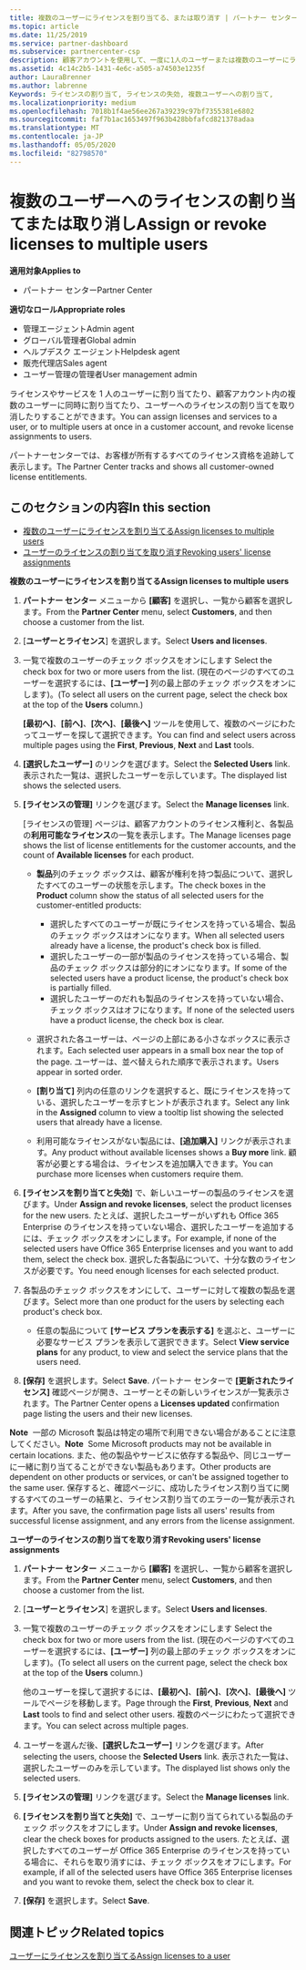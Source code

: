 ```yaml
---
title: 複数のユーザーにライセンスを割り当てる、または取り消す | パートナー センター
ms.topic: article
ms.date: 11/25/2019
ms.service: partner-dashboard
ms.subservice: partnercenter-csp
description: 顧客アカウントを使用して、一度に1人のユーザーまたは複数のユーザーにライセンスとサービスを割り当てたり、取り消したりする方法について説明します。
ms.assetid: 4c14c2b5-1431-4e6c-a505-a74503e1235f
author: LauraBrenner
ms.author: labrenne
Keywords: ライセンスの割り当て, ライセンスの失効, 複数ユーザーへの割り当て,
ms.localizationpriority: medium
ms.openlocfilehash: 7018b1f4ae56ee267a39239c97bf7355381e6802
ms.sourcegitcommit: faf7b1ac1653497f963b428bbfafcd821378adaa
ms.translationtype: MT
ms.contentlocale: ja-JP
ms.lasthandoff: 05/05/2020
ms.locfileid: "82798570"
---
```

# <a name="assign-or-revoke-licenses-to-multiple-users"></a><span data-ttu-id="d3149-104">複数のユーザーへのライセンスの割り当てまたは取り消し</span><span class="sxs-lookup"><span data-stu-id="d3149-104">Assign or revoke licenses to multiple users</span></span>

<span data-ttu-id="d3149-105">**適用対象**</span><span class="sxs-lookup"><span data-stu-id="d3149-105">**Applies to**</span></span>

- <span data-ttu-id="d3149-106">パートナー センター</span><span class="sxs-lookup"><span data-stu-id="d3149-106">Partner Center</span></span>

<span data-ttu-id="d3149-107">**適切なロール**</span><span class="sxs-lookup"><span data-stu-id="d3149-107">**Appropriate roles**</span></span>

- <span data-ttu-id="d3149-108">管理エージェント</span><span class="sxs-lookup"><span data-stu-id="d3149-108">Admin agent</span></span>
- <span data-ttu-id="d3149-109">グローバル管理者</span><span class="sxs-lookup"><span data-stu-id="d3149-109">Global admin</span></span>
- <span data-ttu-id="d3149-110">ヘルプデスク エージェント</span><span class="sxs-lookup"><span data-stu-id="d3149-110">Helpdesk agent</span></span>
- <span data-ttu-id="d3149-111">販売代理店</span><span class="sxs-lookup"><span data-stu-id="d3149-111">Sales agent</span></span>
- <span data-ttu-id="d3149-112">ユーザー管理の管理者</span><span class="sxs-lookup"><span data-stu-id="d3149-112">User management admin</span></span>

<span data-ttu-id="d3149-113">ライセンスやサービスを 1 人のユーザーに割り当てたり、顧客アカウント内の複数のユーザーに同時に割り当てたり、ユーザーへのライセンスの割り当てを取り消したりすることができます。</span><span class="sxs-lookup"><span data-stu-id="d3149-113">You can assign licenses and services to a user, or to multiple users at once in a customer account, and revoke license assignments to users.</span></span>

<span data-ttu-id="d3149-114">パートナーセンターでは、お客様が所有するすべてのライセンス資格を追跡して表示します。</span><span class="sxs-lookup"><span data-stu-id="d3149-114">The Partner Center tracks and shows all customer-owned license entitlements.</span></span>

## <a name="in-this-section"></a><span data-ttu-id="d3149-115">このセクションの内容</span><span class="sxs-lookup"><span data-stu-id="d3149-115">In this section</span></span>


- [<span data-ttu-id="d3149-116">複数のユーザーにライセンスを割り当てる</span><span class="sxs-lookup"><span data-stu-id="d3149-116">Assign licenses to multiple users</span></span>](#assign-licenses-to-groups)
- [<span data-ttu-id="d3149-117">ユーザーのライセンスの割り当てを取り消す</span><span class="sxs-lookup"><span data-stu-id="d3149-117">Revoking users' license assignments</span></span>](#revoking-licenses)

<a href="" id="assign-licenses-to-groups"></a>
<span data-ttu-id="d3149-118">**複数のユーザーにライセンスを割り当てる**</span><span class="sxs-lookup"><span data-stu-id="d3149-118">**Assign licenses to multiple users**</span></span>

1. <span data-ttu-id="d3149-119">**パートナー センター** メニューから **[顧客]** を選択し、一覧から顧客を選択します。</span><span class="sxs-lookup"><span data-stu-id="d3149-119">From the **Partner Center** menu, select **Customers**, and then choose a customer from the list.</span></span>

2. <span data-ttu-id="d3149-120">[**ユーザーとライセンス**] を選択します。</span><span class="sxs-lookup"><span data-stu-id="d3149-120">Select **Users and licenses**.</span></span>

3. <span data-ttu-id="d3149-121">一覧で複数のユーザーのチェック ボックスをオンにします </span><span class="sxs-lookup"><span data-stu-id="d3149-121">Select the check box for two or more users from the list.</span></span> <span data-ttu-id="d3149-122">(現在のページのすべてのユーザーを選択するには、**[ユーザー]** 列の最上部のチェック ボックスをオンにします)。</span><span class="sxs-lookup"><span data-stu-id="d3149-122">(To select all users on the current page, select the check box at the top of the **Users** column.)</span></span>

    <span data-ttu-id="d3149-123">**[最初へ]**、**[前へ]**、**[次へ]**、**[最後へ]** ツールを使用して、複数のページにわたってユーザーを探して選択できます。</span><span class="sxs-lookup"><span data-stu-id="d3149-123">You can find and select users across multiple pages using the **First**, **Previous**, **Next** and **Last** tools.</span></span>

4. <span data-ttu-id="d3149-124">**[選択したユーザー]** のリンクを選びます。</span><span class="sxs-lookup"><span data-stu-id="d3149-124">Select the **Selected Users** link.</span></span> <span data-ttu-id="d3149-125">表示された一覧は、選択したユーザーを示しています。</span><span class="sxs-lookup"><span data-stu-id="d3149-125">The displayed list shows the selected users.</span></span>

5. <span data-ttu-id="d3149-126">**[ライセンスの管理]** リンクを選びます。</span><span class="sxs-lookup"><span data-stu-id="d3149-126">Select the **Manage licenses** link.</span></span>

    <span data-ttu-id="d3149-127">[ライセンスの管理] ページは、顧客アカウントのライセンス権利と、各製品の**利用可能なライセンス**の一覧を表示します。</span><span class="sxs-lookup"><span data-stu-id="d3149-127">The Manage licenses page shows the list of license entitlements for the customer accounts, and the count of **Available licenses** for each product.</span></span>

    -   <span data-ttu-id="d3149-128">**製品**列のチェック ボックスは、顧客が権利を持つ製品について、選択したすべてのユーザーの状態を示します。</span><span class="sxs-lookup"><span data-stu-id="d3149-128">The check boxes in the **Product** column show the status of all selected users for the customer-entitled products:</span></span>

        -   <span data-ttu-id="d3149-129">選択したすべてのユーザーが既にライセンスを持っている場合、製品のチェック ボックスはオンになります。</span><span class="sxs-lookup"><span data-stu-id="d3149-129">When all selected users already have a license, the product's check box is filled.</span></span>
        -   <span data-ttu-id="d3149-130">選択したユーザーの一部が製品のライセンスを持っている場合、製品のチェック ボックスは部分的にオンになります。</span><span class="sxs-lookup"><span data-stu-id="d3149-130">If some of the selected users have a product license, the product's check box is partially filled.</span></span>
        -   <span data-ttu-id="d3149-131">選択したユーザーのだれも製品のライセンスを持っていない場合、チェック ボックスはオフになります。</span><span class="sxs-lookup"><span data-stu-id="d3149-131">If none of the selected users have a product license, the check box is clear.</span></span>
    -   <span data-ttu-id="d3149-132">選択された各ユーザーは、ページの上部にある小さなボックスに表示されます。</span><span class="sxs-lookup"><span data-stu-id="d3149-132">Each selected user appears in a small box near the top of the page.</span></span> <span data-ttu-id="d3149-133">ユーザーは、並べ替えられた順序で表示されます。</span><span class="sxs-lookup"><span data-stu-id="d3149-133">Users appear in sorted order.</span></span>

    -   <span data-ttu-id="d3149-134">**[割り当て]** 列内の任意のリンクを選択すると、既にライセンスを持っている、選択したユーザーを示すヒントが表示されます。</span><span class="sxs-lookup"><span data-stu-id="d3149-134">Select any link in the **Assigned** column to view a tooltip list showing the selected users that already have a license.</span></span>

    -   <span data-ttu-id="d3149-135">利用可能なライセンスがない製品には、**[追加購入]** リンクが表示されます。</span><span class="sxs-lookup"><span data-stu-id="d3149-135">Any product without available licenses shows a **Buy more** link.</span></span> <span data-ttu-id="d3149-136">顧客が必要とする場合は、ライセンスを追加購入できます。</span><span class="sxs-lookup"><span data-stu-id="d3149-136">You can purchase more licenses when customers require them.</span></span>

6.  <span data-ttu-id="d3149-137">**[ライセンスを割り当てと失効]** で、新しいユーザーの製品のライセンスを選びます。</span><span class="sxs-lookup"><span data-stu-id="d3149-137">Under **Assign and revoke licenses**, select the product licenses for the new users.</span></span> <span data-ttu-id="d3149-138">たとえば、選択したユーザーがいずれも Office 365 Enterprise のライセンスを持っていない場合、選択したユーザーを追加するには、チェック ボックスをオンにします。</span><span class="sxs-lookup"><span data-stu-id="d3149-138">For example, if none of the selected users have Office 365 Enterprise licenses and you want to add them, select the check box.</span></span> <span data-ttu-id="d3149-139">選択した各製品について、十分な数のライセンスが必要です。</span><span class="sxs-lookup"><span data-stu-id="d3149-139">You need enough licenses for each selected product.</span></span>

7. <span data-ttu-id="d3149-140">各製品のチェック ボックスをオンにして、ユーザーに対して複数の製品を選びます。</span><span class="sxs-lookup"><span data-stu-id="d3149-140">Select more than one product for the users by selecting each product's check box.</span></span>
    -   <span data-ttu-id="d3149-141">任意の製品について **[サービス プランを表示する]** を選ぶと、ユーザーに必要なサービス プランを表示して選択できます。</span><span class="sxs-lookup"><span data-stu-id="d3149-141">Select **View service plans** for any product, to view and select the service plans that the users need.</span></span>

8. <span data-ttu-id="d3149-142">**[保存]** を選択します。</span><span class="sxs-lookup"><span data-stu-id="d3149-142">Select **Save**.</span></span> <span data-ttu-id="d3149-143">パートナー センターで **[更新されたライセンス]** 確認ページが開き、ユーザーとその新しいライセンスが一覧表示されます。</span><span class="sxs-lookup"><span data-stu-id="d3149-143">The Partner Center opens a **Licenses updated** confirmation page listing the users and their new licenses.</span></span>

<span data-ttu-id="d3149-144">**Note**  一部の Microsoft 製品は特定の場所で利用できない場合があることに注意してください。</span><span class="sxs-lookup"><span data-stu-id="d3149-144">**Note**  Some Microsoft products may not be available in certain locations.</span></span> <span data-ttu-id="d3149-145">また、他の製品やサービスに依存する製品や、同じユーザーに一緒に割り当てることができない製品もあります。</span><span class="sxs-lookup"><span data-stu-id="d3149-145">Other products are dependent on other products or services, or can't be assigned together to the same user.</span></span> <span data-ttu-id="d3149-146">保存すると、確認ページに、成功したライセンス割り当てに関するすべてのユーザーの結果と、ライセンス割り当てのエラーの一覧が表示されます。</span><span class="sxs-lookup"><span data-stu-id="d3149-146">After you save, the confirmation page lists all users' results from successful license assignment, and any errors from the license assignment.</span></span>


<a href="" id="revoking-licenses"></a>
<span data-ttu-id="d3149-147">**ユーザーのライセンスの割り当てを取り消す**</span><span class="sxs-lookup"><span data-stu-id="d3149-147">**Revoking users' license assignments**</span></span>

1. <span data-ttu-id="d3149-148">**パートナー センター** メニューから **[顧客]** を選択し、一覧から顧客を選択します。</span><span class="sxs-lookup"><span data-stu-id="d3149-148">From the **Partner Center** menu, select **Customers**, and then choose a customer from the list.</span></span>

2. <span data-ttu-id="d3149-149">[**ユーザーとライセンス**] を選択します。</span><span class="sxs-lookup"><span data-stu-id="d3149-149">Select **Users and licenses**.</span></span>

3. <span data-ttu-id="d3149-150">一覧で複数のユーザーのチェック ボックスをオンにします </span><span class="sxs-lookup"><span data-stu-id="d3149-150">Select the check box for two or more users from the list.</span></span> <span data-ttu-id="d3149-151">(現在のページのすべてのユーザーを選択するには、**[ユーザー]** 列の最上部のチェック ボックスをオンにします)。</span><span class="sxs-lookup"><span data-stu-id="d3149-151">(To select all users on the current page, select the check box at the top of the **Users** column.)</span></span>

    <span data-ttu-id="d3149-152">他のユーザーを探して選択するには、**[最初へ]**、**[前へ]**、**[次へ]**、**[最後へ]** ツールでページを移動します。</span><span class="sxs-lookup"><span data-stu-id="d3149-152">Page through the **First**, **Previous**, **Next** and **Last** tools to find and select other users.</span></span> <span data-ttu-id="d3149-153">複数のページにわたって選択できます。</span><span class="sxs-lookup"><span data-stu-id="d3149-153">You can select across multiple pages.</span></span>

4. <span data-ttu-id="d3149-154">ユーザーを選んだ後、**[選択したユーザー]** リンクを選びます。</span><span class="sxs-lookup"><span data-stu-id="d3149-154">After selecting the users, choose the **Selected Users** link.</span></span> <span data-ttu-id="d3149-155">表示された一覧は、選択したユーザーのみを示しています。</span><span class="sxs-lookup"><span data-stu-id="d3149-155">The displayed list shows only the selected users.</span></span>

5. <span data-ttu-id="d3149-156">**[ライセンスの管理]** リンクを選びます。</span><span class="sxs-lookup"><span data-stu-id="d3149-156">Select the **Manage licenses** link.</span></span>

6. <span data-ttu-id="d3149-157">**[ライセンスを割り当てと失効]** で、ユーザーに割り当てられている製品のチェック ボックスをオフにします。</span><span class="sxs-lookup"><span data-stu-id="d3149-157">Under **Assign and revoke licenses**, clear the check boxes for products assigned to the users.</span></span> <span data-ttu-id="d3149-158">たとえば、選択したすべてのユーザーが Office 365 Enterprise のライセンスを持っている場合に、それらを取り消すには、チェック ボックスをオフにします。</span><span class="sxs-lookup"><span data-stu-id="d3149-158">For example, if all of the selected users have Office 365 Enterprise licenses and you want to revoke them, select the check box to clear it.</span></span>

7. <span data-ttu-id="d3149-159">**[保存]** を選択します。</span><span class="sxs-lookup"><span data-stu-id="d3149-159">Select **Save**.</span></span>

## <a name="related-topics"></a><span data-ttu-id="d3149-160">関連トピック</span><span class="sxs-lookup"><span data-stu-id="d3149-160">Related topics</span></span>

[<span data-ttu-id="d3149-161">ユーザーにライセンスを割り当てる</span><span class="sxs-lookup"><span data-stu-id="d3149-161">Assign licenses to a user</span></span>](assign-licenses-to-users.md)